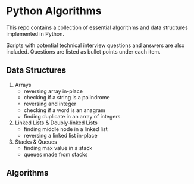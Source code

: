 # Python Algorithms

This repo contains a collection of essential algorithms and data structures implemented in Python.

Scripts with potential technical interview questions and answers are also included. Questions are listed
as bullet points under each item.

## Data Structures

1. Arrays
    - reversing array in-place
    - checking if a string is a palindrome
    - reversing and integer
    - checking if a word is an anagram
    - finding duplicate in an array of integers
2. Linked Lists & Doubly-linked Lists
    - finding middle node in a linked list
    - reversing a linked list in-place
3. Stacks & Queues
    - finding max value in a stack
    - queues made from stacks

## Algorithms
